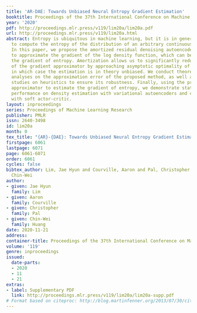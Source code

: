 ```yaml
---
title: 'AR-DAE: Towards Unbiased Neural Entropy Gradient Estimation'
booktitle: Proceedings of the 37th International Conference on Machine Learning
year: '2020'
pdf: http://proceedings.mlr.press/v119/lim20a/lim20a.pdf
url: http://proceedings.mlr.press/v119/lim20a.html
abstract: Entropy is ubiquitous in machine learning, but it is in general intractable
  to compute the entropy of the distribution of an arbitrary continuous random variable.
  In this paper, we propose the amortized residual denoising autoencoder (AR-DAE)
  to approximate the gradient of the log density function, which can be used to estimate
  the gradient of entropy. Amortization allows us to significantly reduce the error
  of the gradient approximator by approaching asymptotic optimality of a regular DAE,
  in which case the estimation is in theory unbiased. We conduct theoretical and experimental
  analyses on the approximation error of the proposed method, as well as extensive
  studies on heuristics to ensure its robustness. Finally, using the proposed gradient
  approximator to estimate the gradient of entropy, we demonstrate state-of-the-art
  performance on density estimation with variational autoencoders and continuous control
  with soft actor-critic.
layout: inproceedings
series: Proceedings of Machine Learning Research
publisher: PMLR
issn: 2640-3498
id: lim20a
month: 0
tex_title: "{AR}-{DAE}: Towards Unbiased Neural Entropy Gradient Estimation"
firstpage: 6061
lastpage: 6071
page: 6061-6071
order: 6061
cycles: false
bibtex_author: Lim, Jae Hyun and Courville, Aaron and Pal, Christopher and Huang,
  Chin-Wei
author:
- given: Jae Hyun
  family: Lim
- given: Aaron
  family: Courville
- given: Christopher
  family: Pal
- given: Chin-Wei
  family: Huang
date: 2020-11-21
address: 
container-title: Proceedings of the 37th International Conference on Machine Learning
volume: '119'
genre: inproceedings
issued:
  date-parts:
  - 2020
  - 11
  - 21
extras:
- label: Supplementary PDF
  link: http://proceedings.mlr.press/v119/lim20a/lim20a-supp.pdf
# Format based on citeproc: http://blog.martinfenner.org/2013/07/30/citeproc-yaml-for-bibliographies/
---
```

